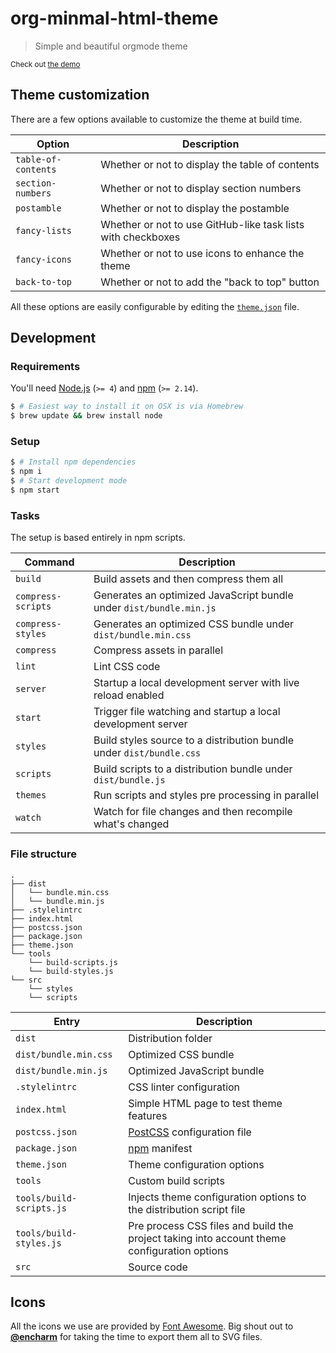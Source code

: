 [demo-url]: http://orgmode-minimal-theme.surge.sh
[encharm-github-url]: https://github.com/encharm
[font-awesome-svgs-url]: https://github.com/encharm/Font-Awesome-SVG-PNG
[font-awesome-url]: http://fortawesome.github.io/Font-Awesome
[node-url]: https://nodejs.org
[npm-url]: https://npmjs.org
[postcss-url]: https://github.com/postcss/postcss
[theme-json-url]: /theme.json

# org-minmal-html-theme

> Simple and beautiful orgmode theme

<sup>Check out [the demo][demo-url]</sup>

## Theme customization

There are a few options available to customize the theme at build time.

| Option | Description |
| --- | --- |
| `table-of-contents` | Whether or not to display the table of contents |
| `section-numbers` | Whether or not to display section numbers |
| `postamble` | Whether or not to display the postamble |
| `fancy-lists` | Whether or not to use GitHub-like task lists with checkboxes |
| `fancy-icons` | Whether or not to use icons to enhance the theme |
| `back-to-top` | Whether or not to add the "back to top" button |

All these options are easily configurable by editing the [`theme.json`][theme-json-url] file.

## Development

### Requirements

You'll need [Node.js][node-url] (`>= 4`) and [npm][npm-url] (`>= 2.14`).

```sh
$ # Easiest way to install it on OSX is via Homebrew
$ brew update && brew install node
```

### Setup

```sh
$ # Install npm dependencies
$ npm i
$ # Start development mode
$ npm start
```

### Tasks

The setup is based entirely in npm scripts.

| Command | Description |
| --- | --- |
| `build` | Build assets and then compress them all |
| `compress-scripts` | Generates an optimized JavaScript bundle under `dist/bundle.min.js` |
| `compress-styles` | Generates an optimized CSS bundle under `dist/bundle.min.css` |
| `compress` | Compress assets in parallel |
| `lint` | Lint CSS code |
| `server` | Startup a local development server with live reload enabled |
| `start` | Trigger file watching and startup a local development server |
| `styles` | Build styles source to a distribution bundle under `dist/bundle.css` |
| `scripts` | Build scripts to a distribution bundle under `dist/bundle.js` |
| `themes` | Run scripts and styles pre processing in parallel |
| `watch` | Watch for file changes and then recompile what's changed |

### File structure

```
.
├── dist
│   └── bundle.min.css
│   └── bundle.min.js
├── .stylelintrc
├── index.html
├── postcss.json
├── package.json
├── theme.json
└── tools
    └── build-scripts.js
    └── build-styles.js
└── src
    └── styles
    └── scripts
```

| Entry | Description |
| --- | --- |
| `dist` | Distribution folder |
| `dist/bundle.min.css` | Optimized CSS bundle |
| `dist/bundle.min.js` | Optimized JavaScript bundle |
| `.stylelintrc` | CSS linter configuration |
| `index.html` | Simple HTML page to test theme features |
| `postcss.json` | [PostCSS][postcss-url] configuration file |
| `package.json` | [npm][npm-url] manifest |
| `theme.json` | Theme configuration options |
| `tools` | Custom build scripts |
| `tools/build-scripts.js` | Injects theme configuration options to the distribution script file |
| `tools/build-styles.js` | Pre process CSS files and build the project taking into account theme configuration options |
| `src` | Source code |

## Icons

All the icons we use are provided by [Font Awesome][font-awesome-url]. Big shout out to [**@encharm**][encharm-github-url] for taking the time to export them all to SVG files.
